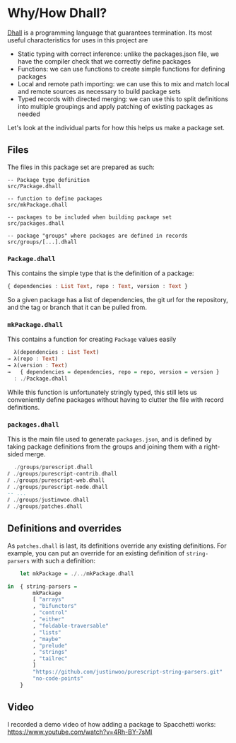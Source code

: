 # Why/How Dhall?

[Dhall](https://github.com/dhall-lang/dhall-lang) is a programming language that guarantees termination. Its most useful characteristics for uses in this project are

* Static typing with correct inference: unlike the packages.json file, we have the compiler check that we correctly define packages
* Functions: we can use functions to create simple functions for defining packages
* Local and remote path importing: we can use this to mix and match local and remote sources as necessary to build package sets
* Typed records with directed merging: we can use this to split definitions into multiple groupings and apply patching of existing packages as needed

Let's look at the individual parts for how this helps us make a package set.

## Files

The files in this package set are prepared as such:

```
-- Package type definition
src/Package.dhall

-- function to define packages
src/mkPackage.dhall

-- packages to be included when building package set
src/packages.dhall

-- package "groups" where packages are defined in records
src/groups/[...].dhall
```

### `Package.dhall`

This contains the simple type that is the definition of a package:

```hs
{ dependencies : List Text, repo : Text, version : Text }
```

So a given package has a list of dependencies, the git url for the repository, and the tag or branch that it can be pulled from.

### `mkPackage.dhall`

This contains a function for creating `Package` values easily

```hs
  λ(dependencies : List Text)
→ λ(repo : Text)
→ λ(version : Text)
→   { dependencies = dependencies, repo = repo, version = version }
  : ./Package.dhall
```

While this function is unfortunately stringly typed, this still lets us conveniently define packages without having to clutter the file with record definitions.

### `packages.dhall`

This is the main file used to generate `packages.json`, and is defined by taking package definitions from the groups and joining them with a right-sided merge.

```hs
  ./groups/purescript.dhall
⫽ ./groups/purescript-contrib.dhall
⫽ ./groups/purescript-web.dhall
⫽ ./groups/purescript-node.dhall
-- ...
⫽ ./groups/justinwoo.dhall
⫽ ./groups/patches.dhall
```

## Definitions and overrides

As `patches.dhall` is last, its definitions override any existing definitions. For example, you can put an override for an existing definition of `string-parsers` with such a definition:

```hs
    let mkPackage = ./../mkPackage.dhall

in  { string-parsers =
        mkPackage
        [ "arrays"
        , "bifunctors"
        , "control"
        , "either"
        , "foldable-traversable"
        , "lists"
        , "maybe"
        , "prelude"
        , "strings"
        , "tailrec"
        ]
        "https://github.com/justinwoo/purescript-string-parsers.git"
        "no-code-points"
    }
```

## Video

I recorded a demo video of how adding a package to Spacchetti works: <https://www.youtube.com/watch?v=4Rh-BY-7sMI>
